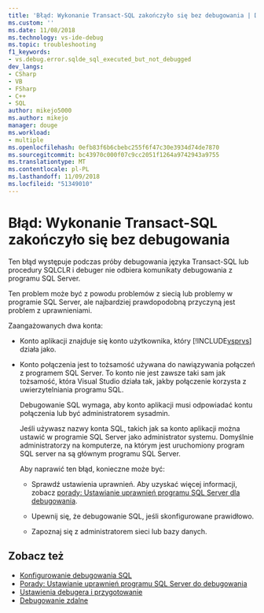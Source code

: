 ```yaml
---
title: 'Błąd: Wykonanie Transact-SQL zakończyło się bez debugowania | Dokumentacja firmy Microsoft'
ms.custom: ''
ms.date: 11/08/2018
ms.technology: vs-ide-debug
ms.topic: troubleshooting
f1_keywords:
- vs.debug.error.sqlde_sql_executed_but_not_debugged
dev_langs:
- CSharp
- VB
- FSharp
- C++
- SQL
author: mikejo5000
ms.author: mikejo
manager: douge
ms.workload:
- multiple
ms.openlocfilehash: 0efb83f6b6cbebc255f6f47c30e3934d74de7870
ms.sourcegitcommit: bc43970c000f07c9cc2051f1264a9742943a9755
ms.translationtype: MT
ms.contentlocale: pl-PL
ms.lasthandoff: 11/09/2018
ms.locfileid: "51349010"
---
```

# <a name="error-transact-sql-execution-ended-without-debugging"></a>Błąd: Wykonanie Transact-SQL zakończyło się bez debugowania

Ten błąd występuje podczas próby debugowania języka Transact-SQL lub procedury SQLCLR i debuger nie odbiera komunikaty debugowania z programu SQL Server.  
  
Ten problem może być z powodu problemów z siecią lub problemy w programie SQL Server, ale najbardziej prawdopodobną przyczyną jest problem z uprawnieniami.  
  
Zaangażowanych dwa konta:  
  
- Konto aplikacji znajduje się konto użytkownika, który [!INCLUDE[vsprvs](../code-quality/includes/vsprvs_md.md)] działa jako.  
  
- Konto połączenia jest to tożsamość używana do nawiązywania połączeń z programem SQL Server. To konto nie jest zawsze taki sam jak tożsamość, która Visual Studio działa tak, jakby połączenie korzysta z uwierzytelniania programu SQL.  
  
  Debugowanie SQL wymaga, aby konto aplikacji musi odpowiadać kontu połączenia lub być administratorem sysadmin.  
  
  Jeśli używasz nazwy konta SQL, takich jak sa konto aplikacji można ustawić w programie SQL Server jako administrator systemu. Domyślnie administratorzy na komputerze, na którym jest uruchomiony program SQL server na są głównym programu SQL Server.  
  
  Aby naprawić ten błąd, konieczne może być:  
  
  - Sprawdź ustawienia uprawnień. Aby uzyskać więcej informacji, zobacz [porady: Ustawianie uprawnień programu SQL Server dla debugowania](https://msdn.microsoft.com/84e088d0-0409-41d4-841b-f5d4b0fda414).  
  
  - Upewnij się, że debugowanie SQL, jeśli skonfigurowane prawidłowo.  
  
  - Zapoznaj się z administratorem sieci lub bazy danych.  
  
## <a name="see-also"></a>Zobacz też

- [Konfigurowanie debugowania SQL](https://docs.microsoft.com/previous-versions/visualstudio/visual-studio-2010/s4sszxst(v=vs.100))
- [Porady: Ustawianie uprawnień programu SQL Server do debugowania](https://msdn.microsoft.com/84e088d0-0409-41d4-841b-f5d4b0fda414)
- [Ustawienia debugera i przygotowanie](../debugger/debugger-settings-and-preparation.md)
- [Debugowanie zdalne](../debugger/remote-debugging.md)